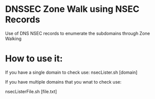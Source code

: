 # DNSSEC Zone Walk using NSEC Records
Use of DNS NSEC records to enumerate the subdomains through Zone Walking

# How to use it:

If you have a single domain to check use:
nsecLister.sh [domain]

If you have multiple domains that you wnat to check use:

nsecListerFile.sh [file.txt]

